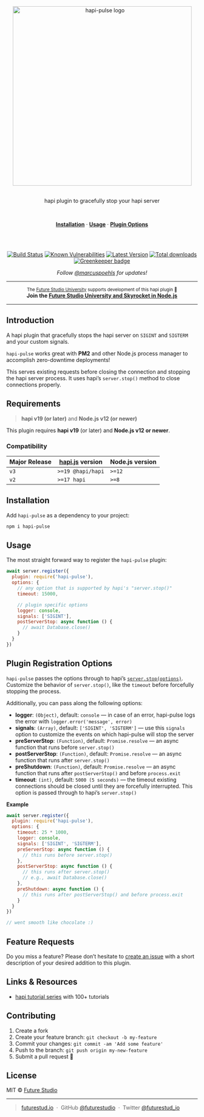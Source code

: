 <div align="center">
  <img width="471" style="max-width:100%;" src="https://raw.githubusercontent.com/futurestudio/hapi-pulse/master/media/hapi-pulse.png" alt="hapi-pulse logo">

  <br/>
  <br/>

  <p>
    hapi plugin to gracefully stop your hapi server
  </p>
  <br/>
  <p>
    <a href="#installation"><strong>Installation</strong></a> ·
    <a href="#usage"><strong>Usage</strong></a> ·
    <a href="#plugin-registration-options"><strong>Plugin Options</strong></a>
  </p>
  <br/>
  <br/>
  <p>
     <a href="https://travis-ci.org/futurestudio/hapi-pulse"><img src="https://travis-ci.org/futurestudio/hapi-pulse.svg?branch=master" alt="Build Status" data-canonical-src="https://travis-ci.org/futurestudio/hapi-pulse.svg?branch=master" style="max-width:100%;"></a>
    <a href="https://snyk.io/test/github/futurestudio/hapi-pulse"><img src="https://snyk.io/test/github/futurestudio/hapi-pulse/badge.svg" alt="Known Vulnerabilities" data-canonical-src="https://snyk.io/test/github/futurestudio/hapi-pulse" style="max-width:100%;"></a>
    <a href="https://www.npmjs.com/package/hapi-pulse"><img src="https://img.shields.io/npm/v/hapi-pulse.svg" alt="Latest Version"></a>
    <a href="https://www.npmjs.com/package/hapi-pulse"><img src="https://img.shields.io/npm/dm/hapi-pulse.svg" alt="Total downloads"></a>
    <a href="https://greenkeeper.io/" rel="nofollow"><img src="https://badges.greenkeeper.io/futurestudio/hapi-pulse.svg" alt="Greenkeeper badge" data-canonical-src="https://badges.greenkeeper.io/futurestudio/hapi-pulse.svg" style="max-width:100%;"></a>
  </p>
  <p>
    <em>Follow <a href="http://twitter.com/marcuspoehls">@marcuspoehls</a> for updates!</em>
  </p>
</div>

------

<p align="center"><sup>The <a href="https://futurestud.io">Future Studio University</a> supports development of this hapi plugin 🚀</sup>
<br><b>
Join the <a href="https://futurestud.io/university">Future Studio University and Skyrocket in Node.js</a></b>
</p>

------


## Introduction
A hapi plugin that gracefully stops the hapi server on `SIGINT` and `SIGTERM` and your custom signals.

`hapi-pulse` works great with **PM2** and other Node.js process manager to accomplish zero-downtime deployments!

This serves existing requests before closing the connection and stopping the hapi server process.
It uses hapi’s `server.stop()` method to close connections properly.


## Requirements
> **hapi v19 (or later)** and **Node.js v12 (or newer)**

This plugin requires **hapi v19** (or later) and **Node.js v12 or newer**.


### Compatibility
| Major Release | [hapi.js](https://github.com/hapijs/hapi) version | Node.js version |
| --- | --- | --- |
| `v3` | `>=19 @hapi/hapi` | `>=12` |
| `v2` | `>=17 hapi` | `>=8` |


## Installation
Add `hapi-pulse` as a dependency to your project:

```bash
npm i hapi-pulse
```


## Usage
The most straight forward way to register the `hapi-pulse` plugin:

```js
await server.register({
  plugin: require('hapi-pulse'),
  options: {
    // any option that is supported by hapi's "server.stop()"
    timeout: 15000,

    // plugin specific options
    logger: console,
    signals: ['SIGINT'],
    postServerStop: async function () {
      // await Database.close()
    }
  }
})
```


## Plugin Registration Options
`hapi-pulse` passes the options through to hapi’s [`server.stop(options)`](https://hapijs.com/api#-await-serverstopoptions).
Customize the behavior of `server.stop()`, like the `timeout` before forcefully stopping the process.

Additionally, you can pass along the following options:

- **logger**: `(Object)`, default: `console` — in case of an error, hapi-pulse logs the error with `logger.error('message', error)`
- **signals**: `(Array)`, default: `['SIGINT', 'SIGTERM']` — use this `signals` option to customize the events on which hapi-pulse will stop the server
- **preServerStop**: `(Function)`, default: `Promise.resolve` — an async function that runs before `server.stop()`
- **postServerStop**: `(Function)`, default: `Promise.resolve` — an async function that runs after `server.stop()`
- **preShutdown**: `(Function)`, default: `Promise.resolve` — an async function that runs after `postServerStop()` and before `process.exit`
- **timeout**: `(int)`, default: `5000 (5 seconds)` — the timeout existing connections should be closed until they are forcefully interrupted. This option is passed through to hapi’s `server.stop()`

**Example**

```js
await server.register({
  plugin: require('hapi-pulse'),
  options: {
    timeout: 25 * 1000,
    logger: console,
    signals: ['SIGINT', 'SIGTERM'],
    preServerStop: async function () {
      // this runs before server.stop()
    },
    postServerStop: async function () {
      // this runs after server.stop()
      // e.g., await Database.close()
    },
    preShutdown: async function () {
      // this runs after postServerStop() and before process.exit
    }
  }
})

// went smooth like chocolate :)
```


## Feature Requests
Do you miss a feature? Please don’t hesitate to
[create an issue](https://github.com/futurestudio/hapi-pulse/issues) with a short description of your desired addition to this plugin.


## Links & Resources

- [hapi tutorial series](https://futurestud.io/tutorials/hapi-get-your-server-up-and-running) with 100+ tutorials


## Contributing

1.  Create a fork
2.  Create your feature branch: `git checkout -b my-feature`
3.  Commit your changes: `git commit -am 'Add some feature'`
4.  Push to the branch: `git push origin my-new-feature`
5.  Submit a pull request 🚀


## License

MIT © [Future Studio](https://futurestud.io)

---

> [futurestud.io](https://futurestud.io) &nbsp;&middot;&nbsp;
> GitHub [@futurestudio](https://github.com/futurestudio/) &nbsp;&middot;&nbsp;
> Twitter [@futurestud_io](https://twitter.com/futurestud_io)
